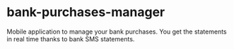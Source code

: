 # bank-purchases-manager
Mobile application to manage your bank purchases. You get the statements in real time thanks to bank SMS statements.
